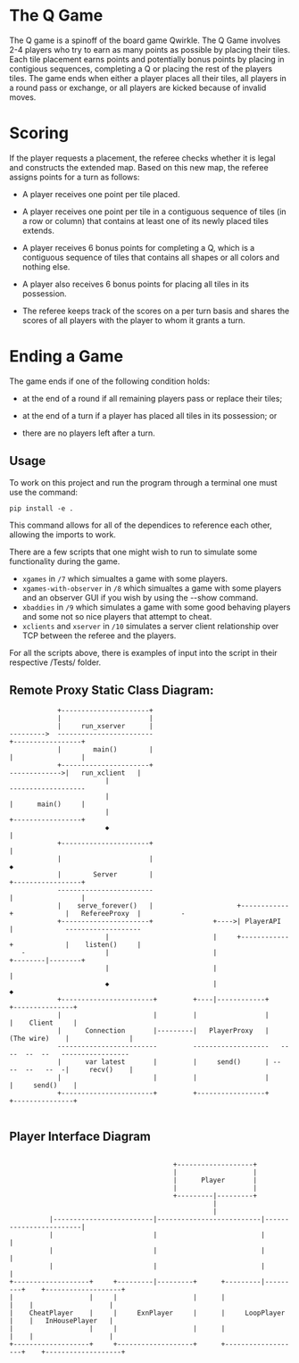 # The Q Game

The Q game is a spinoff of the board game Qwirkle. The Q Game involves 2-4 players who try to earn as many points as possible by placing their tiles. Each tile placement earns points and potentially bonus points by placing in contigious sequences, completing a Q or placing the rest of the players tiles. The game ends when either a player places all their tiles, all players in a round pass or exchange, or all players are kicked because of invalid moves.

# Scoring

If the player requests a placement, the referee checks whether it is legal and constructs the extended map. Based on this new map, the referee assigns points for a turn as follows:
- A player receives one point per tile placed.

- A player receives one point per tile in a contiguous sequence of tiles (in a row or column) that contains at least one of its newly placed tiles extends.

- A player receives 6 bonus points for completing a Q, which is a contiguous sequence of tiles that contains all shapes or all colors and nothing else.

- A player also receives 6 bonus points for placing all tiles in its possession.

- The referee keeps track of the scores on a per turn basis and shares the scores of all players with the player to whom it grants a turn.
  
  
# Ending a Game

The game ends if one of the following condition holds:

- at the end of a round if all remaining players pass or replace their tiles;

- at the end of a turn if a player has placed all tiles in its possession; or

- there are no players left after a turn.


## Usage

To work on this project and run the program through a terminal one must use the command:
```
pip install -e .
```
This command allows for all of the dependices to reference each other, allowing the imports to work. 

There are a few scripts that one might wish to run to simulate some functionality during the game. <br>

- `xgames` in `/7` which simualtes a game with some players.
- `xgames-with-observer` in `/8` which simualtes a game with some players and an observer GUI if you wish by using the --show command.
- `xbaddies` in `/9` which simulates a game with some good behaving players and some not so nice players that attempt to cheat. 
- `xclients` and `xserver` in `/10` simulates a server client relationship over TCP between the referee and the players. 

<p> For all the scripts above, there is examples of input into the script in their respective /Tests/ folder. 

  
## Remote Proxy Static Class Diagram:

  
```
            +----------------------+                                                                                            
            |                      |                                                                                            
            |     run_xserver      |                                                                                            
--------->  ------------------------                                                +-----------------+                         
            |        main()        |                                                |                 |                         
            +----------------------+                                  ------------->|   run_xclient   |                         
                        |                                                           -------------------                         
                        |                                                           |      main()     |                         
                        |                                                           +-----------------+                         
                        ◆                                                                     |                                  
            +----------------------+                                                          |                                 
            |                      |                                                          ◆                                 
            |        Server        |                                                +-----------------+                         
            ------------------------                                                |                 |                         
            |    serve_forever()   |                     +------------+             |   RefereeProxy  |          -              
            +----------------------+               +---->| PlayerAPI  |             -------------------                         
                        |                          |     +------------+             |    listen()     |                         
   -                    |                          |                                +--------|--------+                         
                        |                          |                                         |                                  
                        ◆                          |                                         ◆                                  
            +-----------------------+         +----|------------+                    +---------------+                          
            |                       |         |                 |                    |    Client     |                          
            |      Connection       |---------|   PlayerProxy   |      (The wire)    |               |                          
            -------------------------         -------------------   --  --  --  --   -----------------                          
            |      var latest       |         |     send()      | --   --  --   --  -|     recv()    |                          
            |                       |         |                 |                    |     send()    |                          
            +-----------------------+         +-----------------+                    +---------------+             
                                                                                                                               
```
## Player Interface Diagram
```                                                                                                                  
                                                                                                     
                                         +-------------------+                                       
                                         |                   |                                       
                                         |      Player       |                                       
                                         |                   |                                       
                                         +---------|---------+                                       
                                                   |                                                 
                                                   |                                                 
          |-------------------------|--------------------------|------------------------|            
          |                         |                          |                        |            
          |                         |                          |                        |            
          |                         |                          |                        |            
+-------------------+     +---------|---------+      +---------|---------+    +-------------------+  
|                   |     |                   |      |                   |    |                   |  
|    CheatPlayer    |     |     ExnPlayer     |      |     LoopPlayer    |    |   InHousePlayer   |  
|                   |     |                   |      |                   |    |                   |  
+-------------------+     +-------------------+      +-------------------+    +-------------------+
```
